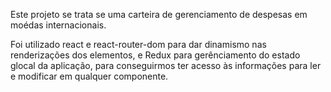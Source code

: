 Este projeto se trata se uma carteira de gerenciamento de despesas em moédas internacionais.

Foi utilizado react e react-router-dom para dar dinamismo nas renderizações dos elementos, e Redux para gerênciamento do estado glocal da aplicação, para conseguirmos ter acesso às informações para ler e modificar em qualquer componente.